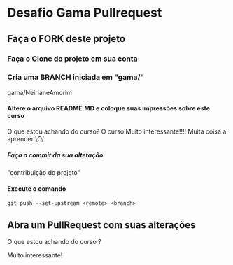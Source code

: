# Desafio Gama Pullrequest

## Faça o FORK deste projeto

### Faça o Clone do projeto em sua conta

### Cria uma BRANCH iniciada em "gama/"
 gama/NeirianeAmorim
#### Altere o arquivo README.MD e coloque suas impressões sobre este curso
O que estou achando do curso?
O curso Muito interessante!!!!
Muita coisa a aprender \O/
##### Faça o commit da sua altetação
"contribuição do projeto"
#### Execute o comando

`git push --set-upstream <remote> <branch>`

## Abra um PullRequest com suas alterações

O que estou achando do curso ?

Muito interessante!
